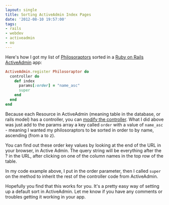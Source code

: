 ```yaml
---
layout: single
title: Sorting ActiveAdmin Index Pages
date: '2012-08-10 19:57:00'
tags:
- rails
- webdev
- activeadmin
- oo
---
```


Here's how I got my list of
[Philosoraptors](http://knowyourmeme.com/memes/philosoraptor) sorted in a
[Ruby on Rails](http://rubyonrails.com) [ActiveAdmin](http://activeadmin.info)
app:

```ruby
ActiveAdmin.register Philosoraptor do
  controller do
    def index
      params[:order] = "name_asc"
      super
    end
  end 
end
```

Because each Resource in ActiveAdmin (meaning table in the database,
or rails model) has a controller, you can 
[modify the controller](http://activeadmin.info/docs/8-custom-actions.html#modify_the_controller).
What I did above was just add to the params array a key called ```order``` with a value of ```name_asc``` - meaning I wanted my philosoraptors to be sorted in order to by name, ascending (from a to z). 

You can find out these order key values by looking at the end of 
the URL in your browser, in Active Admin. The query string will be everything after the ? in the URL, after clicking on one of the column names in the top row of the table.

In my code example above, I put in the order parameter, then I called
```super``` on the method to inherit the rest of the controller code from
ActiveAdmin.

Hopefully you find that this works for you. It's a pretty easy way of setting
up a default sort in ActiveAdmin. Let me know if you have any comments or troubles getting it working in your app.
